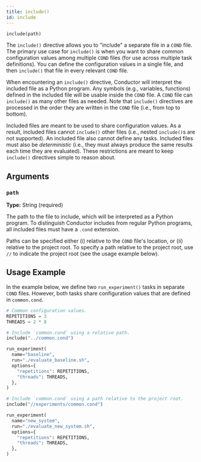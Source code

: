 ```yaml
---
title: include()
id: include
---
```


```python
include(path)
```

The `include()` directive allows you to "include" a separate file in a `COND`
file. The primary use case for `include()` is when you want to share common
configuration values among multiple `COND` files (for use across multiple task
definitions). You can define the configuration values in a single file, and then
`include()` that file in every relevant `COND` file.

When encountering an `include()` directive, Conductor will interpret the
included file as a Python program. Any symbols (e.g., variables, functions)
defined in the included file will be usable inside the `COND` file. A `COND`
file can `include()` as many other files as needed. Note that `include()`
directives are processed in the order they are written in the `COND` file (i.e.,
from top to bottom).

Included files are meant to be used to share configuration values. As a result,
included files cannot `include()` other files (i.e., nested `include()`s are not
supported). An included file also cannot define any tasks. Included files must
also be *deterministic* (i.e., they must always produce the same results each
time they are evaluated). These restrictions are meant to keep `include()`
directives simple to reason about.


## Arguments

### `path`

**Type:** String (required)

The path to the file to include, which will be interpreted as a Python program.
To distinguish Conductor includes from regular Python programs, all included
files must have a `.cond` extension.

Paths can be specified either (i) relative to the `COND` file's location, or
(ii) relative to the project root. To specify a path relative to the project
root, use `//` to indicate the project root (see the usage example below).


## Usage Example

In the example below, we define two `run_experiment()` tasks in separate `COND`
files. However, both tasks share configuration values that are defined in
`common.cond`.

```python title=experiments/common.cond
# Common configuration values.
REPETITIONS = 3
THREADS = 2 * 8
```

```python title=experiments/baseline/COND {2}
# Include `common.cond` using a relative path.
include("../common.cond")

run_experiment(
  name="baseline",
  run="./evaluate_baseline.sh",
  options={
    "repetitions": REPETITIONS,
    "threads": THREADS,
  },
)
```

```python title=experiments/new_system/COND {2}
# Include `common.cond` using a path relative to the project root.
include("//experiments/common.cond")

run_experiment(
  name="new_system",
  run="./evaluate_new_system.sh",
  options={
    "repetitions": REPETITIONS,
    "threads": THREADS,
  },
)
```
